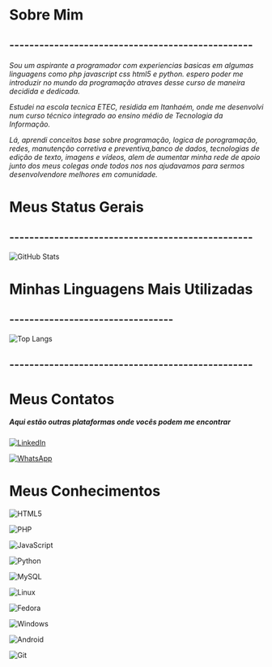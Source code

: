 <h1>Sobre Mim</h1>
<h2>-------------------------------------------------</h2>

<h6><p>Sou um aspirante a programador com experiencias basicas em algumas linguagens como php javascript  css html5 e python. espero poder me introduzir no mundo da programação atraves desse curso de maneira decidida e dedicada.</p>
<p>Estudei na escola tecnica ETEC, residida em Itanhaém, onde me desenvolvi num curso técnico integrado ao ensino médio de Tecnologia da Informação.</p> 
<p>Lá, aprendi conceitos base sobre programação, logica de porogramação, redes, manutenção corretiva e preventiva,banco de dados, tecnologias de edição de texto, imagens e vídeos, alem de aumentar minha rede de apoio junto dos meus colegas onde todos nos nos ajudavamos para sermos desenvolvendore melhores em comunidade.</p>
</h6>

<h1>Meus Status Gerais</h1>
<h2>-------------------------------------------------</h2>


![GitHub Stats](https://github-readme-stats.vercel.app/api?username=vitorioandy&theme=transparent&bg_color=0d0033&dborder_color=ff&show_icons=true&icon_color=e49e1b&title_color=9e1be4&text_color=1be49e)
<p>

<h1>Minhas Linguagens Mais Utilizadas</h1>
<h2>---------------------------------</h2>

![Top Langs](https://github-readme-stats-git-masterrstaa-rickstaa.vercel.app/api/top-langs/?username=vitorioandy&bg_color=0d0033&border_color=30A3DC&title_color=9e1be4&text_color=1be49e)

<h2>-------------------------------------------------</h2>
<h1>Meus Contatos</h1>
<h5>Aqui estão outras plataformas onde vocês podem me encontrar </h5>

[![LinkedIn](https://img.shields.io/badge/LinkedIn-000000?style=for-the-badge&logo=linkedin&logoColor=white)](https://www.linkedin.com/in/anderson-muniz-9a1b9a24b)

[![WhatsApp](https://img.shields.io/badge/WhatsApp-000000?style=for-the-badge&logo=whatsapp&logoColor=white)](https://wa.me/5531995011552)

<h1>
Meus Conhecimentos
</h1>

![HTML5](https://img.shields.io/badge/HTML5-000000?style=for-the-badge&logo=html5&logoColor=white)

![PHP](https://img.shields.io/badge/PHP-000000?style=for-the-badge&logo=php&logoColor=white)

![JavaScript](https://img.shields.io/badge/JavaScript-000000?style=for-the-badge&logo=javascript&logoColor=white)

![Python](https://img.shields.io/badge/python-000000?style=for-the-badge&logo=python&logoColor=white)

![MySQL](https://img.shields.io/badge/MySQL-00000F?style=for-the-badge&logo=mysql&logoColor=white)

![Linux](https://img.shields.io/badge/Linux-000?style=for-the-badge&logo=linux&logoColor=white)

![Fedora](https://img.shields.io/badge/Fedora-000000?style=for-the-badge&logo=fedora&logoColor=white)

![Windows](https://img.shields.io/badge/Windows-000?style=for-the-badge&logo=windows&logoColor=2CA5E0)

![Android](https://img.shields.io/badge/Android-000000?style=for-the-badge&logo=android&logoColor=white)

![Git](https://img.shields.io/badge/GIT-000000?style=for-the-badge&logo=git&logoColor=white)

